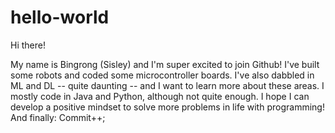 # hello-world

Hi there!

My name is Bingrong (Sisley) and I'm super excited to join Github!
I've built some robots and coded some microcontroller boards. I've also dabbled in ML and DL -- quite daunting -- and I want to learn more about these areas.
I mostly code in Java and Python, although not quite enough.
I hope I can develop a positive mindset to solve more problems in life with programming!
And finally: Commit++;
